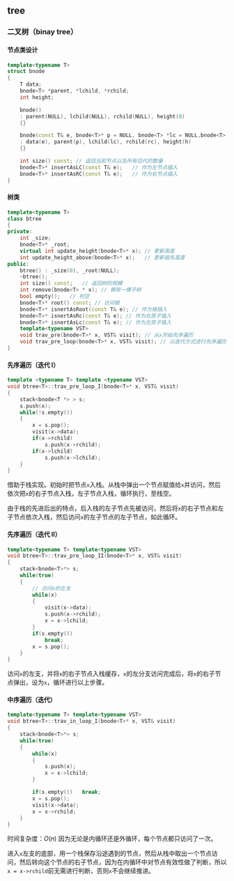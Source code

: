 ## tree

### 二叉树（binay tree）

#### 节点类设计

```c++
template<typename T>
struct bnode
{
    T data;
    bnode<T> *parent, *lchild, *rchild;
    int height;

    bnode()
    : parent(NULL), lchild(NULL), rchild(NULL), height(0)
    {}

    bnode(const T& e, bnode<T>* p = NULL, bnode<T> *lc = NULL,bnode<T> *r = NULL, int h = 1)
    : data(e), parent(p), lchild(lc), rchild(rc), height(h)
    {}

    int size() const; // 返回当前节点以及所有后代的数量
    bnode<T>* insertAsLC(const T& e);   // 作为左节点插入
    bnode<T>* insertAsRC(const T& e);   // 作为右节点插入
}
```

#### 树类

```c++
template<typename T>
class btree
{
private:
    int _size;
    bnode<T>* _root;
    virtual int update_height(bnode<T>* x); // 更新高度
    int update_height_above(bnode<T>* x);   // 更新祖先高度
public:
    btree() : _size(0), _root(NULL);
    ~btree();
    int size() const;   // 返回树的规模
    int remove(bnode<T> * x); // 移除一棵子树
    bool empty();   // 判空
    bnode<T>* root() const; // 访问根
    bnode<T>* isnertAsRoot(const T& e); // 作为根插入
    bnode<T>* isnertAsRc(const T& e); // 作为右孩子插入
    bnode<T>* isnertAsLc(const T& e); // 作为左孩子插入
    template<typename VST>
    void trav_pre(bnode<T>* x, VST& visit); // 从x开始先序遍历
    void trav_pre_loop(bnode<T>* x, VST& visit); // 以迭代方式进行先序遍历
}
```

#### 先序遍历（迭代 I）

```c++
template <typename T> template <typename VST>
void btree<T>::trav_pre_loop_I(bnode<T>* x, VST& visit)
{
    stack<bnode<T *> > s;
    s.push(x);
    while(!s.empty())
    {
        x = s.pop();
        visit(x->data);
        if(x->rchild)
            s.push(x->rchild);
        if(x->lchild)
            s.push(x->lchild);
    }
}
```

借助于栈实现。初始时把节点`x`入栈。从栈中弹出一个节点赋值给`x`并访问，然后依次把`x`的右子节点入栈，左子节点入栈，循环执行，至栈空。

由于栈的先进后出的特点，后入栈的左子节点先被访问，然后将`x`的右子节点和左子节点依次入栈，然后访问`x`的左子节点的左子节点，如此循环。

#### 先序遍历（迭代 II）

```c++
template<typename T> template<typename VST>
void btree<T>::trav_pre_loop_II(bnode<T>* x, VST& visit)
{
    stack<bnode<T>*> s;
    while(true)
    {
        // 访问x的左支
        while(x)
        {
            visit(x->data);
            s.push(x->rchild);
            x = x->lchild;
        }
        if(s.empty())
            break;
        x = s.pop();
    }
}
```

访问`x`的左支，并将`x`的右子节点入栈缓存，`x`的左分支访问完成后，将`x`的右子节点弹出，设为`x`，循环进行以上步骤。

#### 中序遍历（迭代）

```c++
template<typename T> template<typename VST>
void btree<T>::trav_in_loop_I(bnode<T>* x, VST& visit)
{
    stack<bnode<T>*> s;
    while(true)
    {
        while(x)
        {
            s.push(x);
            x = x->lchild;
        }

        if(s.empty())   break;
        x = s.pop();
        visit(x->data);
        x = x->rchild;
    }
}
```

时间复杂度：$O(n)$ 因为无论是内循环还是外循环，每个节点都只访问了一次。

进入`x`左支的底部，用一个栈保存沿途遇到的节点，然后从栈中取出一个节点访问，然后转向这个节点的右子节点，因为在内循环中对节点有效性做了判断，所以`x = x->rchild`前无需进行判断，否则`x`不会继续推进。